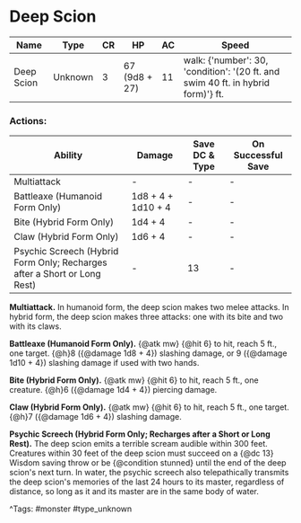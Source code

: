# Deep Scion

| Name | Type | CR | HP | AC | Speed |
|------|------|----|----|----|-------|
| Deep Scion | Unknown | 3 | 67 (9d8 + 27) | 11 | walk: {'number': 30, 'condition': '(20 ft. and swim 40 ft. in hybrid form)'} ft. |

### Actions:

| Ability | Damage | Save DC & Type | On Successful Save |
|---------|--------|----------------|--------------------|
| Multiattack | - | - | - |
| Battleaxe (Humanoid Form Only) | 1d8 + 4 + 1d10 + 4 | - | - |
| Bite (Hybrid Form Only) | 1d4 + 4 | - | - |
| Claw (Hybrid Form Only) | 1d6 + 4 | - | - |
| Psychic Screech (Hybrid Form Only; Recharges after a Short or Long Rest) | - | 13 | - |


**Multiattack.** In humanoid form, the deep scion makes two melee attacks. In hybrid form, the deep scion makes three attacks: one with its bite and two with its claws.

**Battleaxe (Humanoid Form Only).** {@atk mw} {@hit 6} to hit, reach 5 ft., one target. {@h}8 ({@damage 1d8 + 4}) slashing damage, or 9 ({@damage 1d10 + 4}) slashing damage if used with two hands.

**Bite (Hybrid Form Only).** {@atk mw} {@hit 6} to hit, reach 5 ft., one creature. {@h}6 ({@damage 1d4 + 4}) piercing damage.

**Claw (Hybrid Form Only).** {@atk mw} {@hit 6} to hit, reach 5 ft., one target. {@h}7 ({@damage 1d6 + 4}) slashing damage.

**Psychic Screech (Hybrid Form Only; Recharges after a Short or Long Rest).** The deep scion emits a terrible scream audible within 300 feet. Creatures within 30 feet of the deep scion must succeed on a {@dc 13} Wisdom saving throw or be {@condition stunned} until the end of the deep scion's next turn. In water, the psychic screech also telepathically transmits the deep scion's memories of the last 24 hours to its master, regardless of distance, so long as it and its master are in the same body of water.

^Tags: #monster #type_unknown